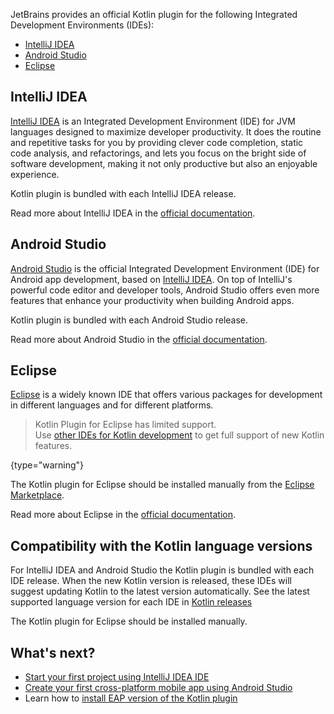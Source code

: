 [//]: # (title: IDEs for Kotlin development)
[//]: # (description: Learn what IDE you could choose for Kotlin development.)

JetBrains provides an official Kotlin plugin for the following Integrated Development Environments (IDEs):

* [IntelliJ IDEA](#intellij-idea)
* [Android Studio](#android-studio)
* [Eclipse](#eclipse)

## IntelliJ IDEA

[IntelliJ IDEA](https://www.jetbrains.com/idea/download/) is an Integrated Development Environment (IDE) for JVM languages designed to maximize developer productivity.
It does the routine and repetitive tasks for you by providing clever code completion, static code analysis, and refactorings, and lets you focus on the bright side of software development, making it not only productive but also an enjoyable experience.

Kotlin plugin is bundled with each IntelliJ IDEA release.

Read more about IntelliJ IDEA in the [official documentation](https://www.jetbrains.com/help/idea/discover-intellij-idea.html).

## Android Studio

[Android Studio](https://developer.android.com/studio) is the official Integrated Development Environment (IDE) for Android app development, based on [IntelliJ IDEA](https://www.jetbrains.com/idea/). 
On top of IntelliJ's powerful code editor and developer tools, Android Studio offers even more features that enhance your productivity when building Android apps.

Kotlin plugin is bundled with each Android Studio release.

Read more about Android Studio in the [official documentation](https://developer.android.com/studio/intro).

## Eclipse

[Eclipse](https://www.eclipse.org/downloads/) is a widely known IDE that offers various packages for development in
different languages and for different platforms.

> Kotlin Plugin for Eclipse has limited support.  
> Use [other IDEs for Kotlin development](ide-overview.md) to get full support of new Kotlin features.
>
{type="warning"}

The Kotlin plugin for Eclipse should be installed manually from the [Eclipse Marketplace](https://marketplace.eclipse.org/content/kotlin-plugin-eclipse).

Read more about Eclipse in the [official documentation](https://www.eclipse.org/documentation/).

## Compatibility with the Kotlin language versions

For IntelliJ IDEA and Android Studio the Kotlin plugin is bundled with each IDE release.
When the new Kotlin version is released, these IDEs will suggest updating Kotlin to the latest version automatically. See the latest supported language version for each IDE in [Kotlin releases](releases.md#ide-support)

The Kotlin plugin for Eclipse should be installed manually.

## What's next?

* [Start your first project using IntelliJ IDEA IDE](jvm-get-started.md)
* [Create your first cross-platform mobile app using Android Studio](multiplatform-mobile-create-first-app.md)
* Learn how to [install EAP version of the Kotlin plugin](install-eap-plugin.md)